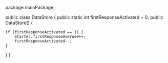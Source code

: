 package mainPackage;

public class DataStore {
	public static int firstResponseActivated = 0;
	public DataStore() {	
	
	if (firstResponseActivated == 1) {
		Starter.firstResponseOveruse++;
		firstResponseActivated--;
	}
}
}
